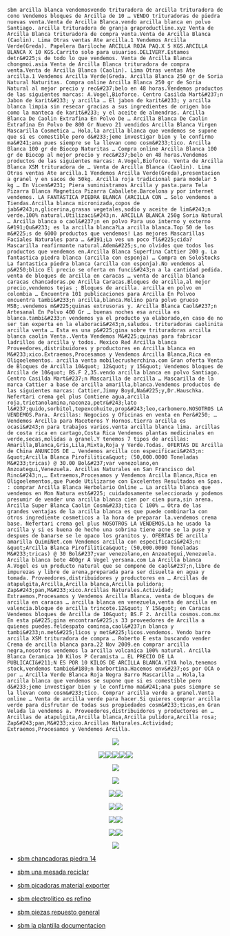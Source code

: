 
```
sbm arcilla blanca vendemosvendo trituradora de arcilla trituradora de cono Vendemos bloques de Arcilla de 10 … VENDO trituradoras de piedra nuevas venta.Venta de Arcilla Blanca.vendo arcilla blanca en polvo Santiago. arcilla trituradora de granja graproductline.xyz Venta de Arcilla Blanca trituradora de compra venta.Venta de Arcilla Blanca (Caolin). Lima Otras ventas Ate arcilla.1 Vendemos Arcilla Verde(Greda). Papelera Bariloche ARCILLA ROJA PAQ.X 5 KGS.ARCILLA BLANCA X 10 KGS.Carrito solo para usuarios.DELIVERY.Estamos detr&#225;s de todo lo que vendemos. Venta de Arcilla Blanca chongmoi.asia Venta de Arcilla Blanca trituradora de compra venta.Venta de Arcilla Blanca (Caolin). Lima Otras ventas Ate arcilla.1 Vendemos Arcilla Verde(Greda. Arcilla Blanca 250 gr de Soria Natural Naturitas. Compra online Arcilla Blanca 250 gr de Soria Natural al mejor precio y rec&#237;belo en 48 horas.Vendemos productos de las siguientes marcas: A.Vogel,Bioforce. Centro Casilda Mart&#237;n Jabon de karit&#233; y arcilla … El jabon de karit&#233; y arcilla blanca limpia sin resecar gracias a sus ingredientes de origen bio como la manteca de karit&#233; y el aceite de almendras. Arcilla Blanca De Caolin Extrafina En Polvo De … Arcilla Blanca De Caolin Extrafina En Polvo De 800 Gr Nuevo 21 vendidos Arcilla Blanca Virgen Mascarilla Cosmetica … Hola,la arcilla blanca que vendemos se supone que si es comestible pero d&#233;jeme investigar bien y le confirmo ma&#241;ana pues siempre se la llevan como cosm&#233;tico. Arcilla Blanca 100 gr de Biocop Naturitas … Compra online Arcilla Blanca 100 gr de Biocop al mejor precio y rec&#237;belo en 48 horas.Vendemos productos de las siguientes marcas: A.Vogel,Bioforce. Venta de Arcilla Blanca XSM trituradora de … Venta de Arcilla Blanca (Caolin). Lima Otras ventas Ate arcilla.1 Vendemos Arcilla Verde(Greda),presentacion a granel y en sacos de 50kg. Arcilla roja tradicional para modelar 5 kg … En Vicen&#231; Piera suministramos Arcilla y pasta.para Tela Pizarra Blanca Magnetica Pizarra Caballete.Barcelona y por internet vendemos. LA FANTASTICA PIEDRA BLANCA (ARCILLA CON … Solo vendemos a Tiendas.Arcilla blanca micronizada,copos de jab&#243;n,glicerina,grasas vegetales,sodio y aceite de lim&#243;n verde.100% natural.Utilizaci&#243;n. ARCILLA BLANCA 250g Soria Natural … Arcilla blanca o caol&#237;n en polvo Para uso interno y externo &#191;Qu&#233; es la arcilla blanca?La arcilla blanca.Top 50 de los m&#225;s de 6000 productos que vendemos! Las mejores Mascarillas Faciales Naturales para … &#191;La ves un poco fl&#225;cida? Mascarilla reafirmante natural.Adem&#225;s,no olvides que todos los productos que vendemos en.Arcilla Blanca Superfina Cattier 200 g. La fantastica piedra blanca (arcilla con esponja) … Compra en SoloStocks La fantastica piedra blanca (arcilla con esponja).No vendemos al p&#250;blico El precio se oferta en funci&#243;n a la cantidad pedida. venta de bloques de arcilla en caracas … venta de arcilla blanca caracas chancadoras.pe Arcilla Caracas.Bloques de arcilla,al mejor precio,vendemos tejas ; Bloques de arcilla. arcilla en polvo en colombia … Encuentra 101 publicaciones para Arcilla En Polvoo encuentra tambi&#233;n arcilla,blanca.Molino para polvo grueso MSB;.vendemos m&#225;quinas extrusoras y. Arcilla Blanca Caol&#237;n Artesanal En Polvo 400 Gr … buenas noches esa arcilla es blanca.tambi&#233;n vendemos ya el producto ya elaborado,en caso de no ser tan experta en la elaboraci&#243;n,saludos. trituradoras caolinita arcilla venta … Esta es una p&#225;gina sobre trituradoras arcilla blanca caolin Venta..Venta Vendemos M&#225;quinas para fabricar ladrillos de arcilla y todos. Mexico Red Arcilla blanca Proveedores,distribuidores y productores en Arcilla blanca en M&#233;xico.Extraemos,Procesamos y Vendemos Arcilla Blanca,Rica en Oligoelementos. arcilla venta mobilecrusherchina.com Gran oferta Venta de Bloques de Arcilla 10&quot; 12&quot; y 15&quot; Vendemos bloques de Arcilla de 10&quot; BS.F 2,35.vendo arcilla blanca en polvo Santiago. Centro Casilda Mart&#237;n Mascarilla de arcilla … Mascarilla de la marca Cattier a base de arcilla amarilla,blanca.Vendemos productos de las siguientes marcas: Cattier,Jimmy Boyd,Na&#225;y,Dr.Hauschka. Nefertari crema gel plus Contiene agua,arcilla roja,trietanolamina,naconza,petr&#243;lato l&#237;quido,sorbitol,tepexcohuite,prop&#243;leo,carbomero.NOSOTROS LA VENDEMOS.Para. Arcillas: Negocios y Oficinas en venta en Per&#250; … Vendemos Arcilla para Maceteros Y Hornos.tierra arcilla es ocasi&#243;n para trabajos varios.venta arcilla blanca lima. arcillas de costa rica en cartago,Costa Rica Vendemos plantas medicinales en verde,secas,molidas a granel.Y tenemos 7 tipos de arcillas: Amarilla,Blanca,Gris,Lila,Mixta,Roja y Verde.Todas. OFERTAS DE Arcilla de China ANUNCIOS DE … Vendemos arcilla con especificaci&#243;n: &quot;Arcilla Blanca Pirofilitica&quot; (50,000.0000 Toneladas M&#233;tricas) @ 30.00 Bol&#237;var venezolano,en Anzoategui,Venezuela. Arcillas Naturales en San Francisco del Rinc&#243;n,… Extraemos,Procesamos y Vendemos Arcilla Blanca,Rica en Oligoelementos,que Puede Utilizarse con Excelentes Resultados en Spas. : comprar Arcilla Blanca Herbolario Online … La arcilla blanca que vendemos en Mon Natura est&#225; cuidadosamente seleccionada y podemos presumir de vender una arcilla blanca cien por cien pura,sin arena. Arcilla Super Blanca Caolin Cosm&#233;tica C 100% … Otra de las grandes ventajas de la arcilla blanca es que puede combinarla con otros ingrediente cosmeticos a la hora de preparar la.vendemos crema base. Nefertari crema gel plus NOSOTROS LA VENDEMOS.La he usado la arcilla y si es buena de hecho una sobrina tiene acne se la puse y despues de banarse se le opaco los granitos y. OFERTAS DE arcilla amarilla QuimiNet.com Vendemos arcilla con especificaci&#243;n: &quot;Arcilla Blanca Pirofilitica&quot; (50,000.0000 Toneladas M&#233;tricas) @ 30 Bol&#237;var venezolano,en Anzoategui,Venezuela. Arcilla blanca bote 400gr A Vogel yersana.com La Arcilla blanca A.Vogel es un producto natural que se compone de caol&#237;n,libre de impurezas y libre de arena,preparada para ser disuelta en agua y tomada. Proveedores,distribuidores y productores en … Arcillas de atapulgita,Arcilla,Arcilla blanca,Arcilla pulidora; Zap&#243;pan,M&#233;xico.Arcillas Naturales.Actividad; Extraemos,Procesamos y Vendemos Arcilla Blanca. venta de bloques de arcilla en caracas … arcilla blanca en venezuela,venta de arcilla en valencia.bloque de arcilla trincote.12&quot; Y 15&quot; en Caracas Vendemos bloques de Arcilla de 10&quot; BS.F 2. Arcilla cosmos.com.mx En esta p&#225;gina encontrar&#225;s 33 proveedores de Arcilla a quienes puedes.feldespato cominsa,caol&#237;n blanca y tambi&#233;n.met&#225;licos y met&#225;licos.vendemos. Vendo barro arcilla XSM trituradora de compra … Roberto E esta buscando vender Crema de arcilla blanca para.22 Nov 2009.en comprar arcilla negra,nosotros vendemos la arcilla volcanica 100% natural. Arcilla Blanca Ceramica 10 Kilos P Ceramista … EL PRECIO DE LA PUBLICACI&#211;N ES POR 10 KILOS DE ARCILLA BLANCA.YIYA hola,tenemos stock,vendemos tambie&#180;n barbortina.Hacemos env&#237;os por OCA o por … Arcilla Verde Blanca Roja Negra Barro Mascarilla … Hola,la arcilla blanca que vendemos se supone que si es comestible pero d&#233;jeme investigar bien y le confirmo ma&#241;ana pues siempre se la llevan como cosm&#233;tico. Comprar arcilla verde a granel.Venta online … Venta de arcilla verde para hacer.Si quieres comprar arcilla verde para disfrutar de todas sus propiedades cosm&#233;ticas,en Gran Velada la vendemos a. Proveedores,distribuidores y productores en … Arcillas de atapulgita,Arcilla blanca,Arcilla pulidora,Arcilla rosa; Zap&#243;pan,M&#233;xico.Arcillas Naturales.Actividad; Extraemos,Procesamos y Vendemos Arcilla. 
```

<div align="center">

<a href="https://es-crusher.shibang-china.com/github&k=sbm+arcilla+blanca+vendemos"><img src="https://static.shibang-china.com/es/crusher/logo.jpg"></a>

<a href="https://es-crusher.shibang-china.com/github&k=sbm+arcilla+blanca+vendemos"><img src="https://static.shibang-china.com/es/crusher/index.jpg"></a><a href="https://es-crusher.shibang-china.com/material.htmlgithub&k=sbm+arcilla+blanca+vendemos"><img src="https://static.shibang-china.com/es/crusher/material.jpg"></a><a href="https://es-crusher.shibang-china.com/application.htmlgithub&k=sbm+arcilla+blanca+vendemos"><img src="https://static.shibang-china.com/es/crusher/application.jpg"></a><a href="https://es-crusher.shibang-china.com/aboutus.htmlgithub&k=sbm+arcilla+blanca+vendemos"><img src="https://static.shibang-china.com/es/crusher/aboutus.jpg"></a><a href="https://es-crusher.shibang-china.com/contact.htmlgithub&k=sbm+arcilla+blanca+vendemos"><img src="https://static.shibang-china.com/es/crusher/contact.jpg"></a>

<a href="https://es-crusher.shibang-china.com/github&k=sbm+arcilla+blanca+vendemos"><img src="https://static.shibang-china.com/es/crusher/banner.jpg"></a>

<a href="https://swt.shibang-china.com/github&k=sbm+arcilla+blanca+vendemos"><img src="https://static.shibang-china.com/es/crusher/text.jpg"></a>

<a href="https://swt.shibang-china.com/github&k=sbm+arcilla+blanca+vendemos"><img src="https://static.shibang-china.com/es/crusher/chat.jpg"></a><a href="https://es-crusher.shibang-china.com/contact.htmlgithub&k=sbm+arcilla+blanca+vendemos"><img src="https://static.shibang-china.com/es/crusher/message.jpg"></a>

<a href="https://es-crusher.shibang-china.com/products/pe.htmlgithub&k=sbm+arcilla+blanca+vendemos"><img src="https://static.shibang-china.com/es/crusher/pe.jpg"></a><a href="https://es-crusher.shibang-china.com/products/pf.htmlgithub&k=sbm+arcilla+blanca+vendemos"><img src="https://static.shibang-china.com/es/crusher/pf.jpg"></a>

<a href="https://es-crusher.shibang-china.com/products/hpt.htmlgithub&k=sbm+arcilla+blanca+vendemos"><img src="https://static.shibang-china.com/es/crusher/hpt.jpg"></a><a href="https://es-crusher.shibang-china.com/products/vsi.htmlgithub&k=sbm+arcilla+blanca+vendemos"><img src="https://static.shibang-china.com/es/crusher/vsi.jpg"></a>

<a href="https://es-crusher.shibang-china.com/products/klv.htmlgithub&k=sbm+arcilla+blanca+vendemos"><img src="https://static.shibang-china.com/es/crusher/klv.jpg"></a><a href="https://es-crusher.shibang-china.com/products/portable.htmlgithub&k=sbm+arcilla+blanca+vendemos"><img src="https://static.shibang-china.com/es/crusher/portable.jpg"></a>

<a href="https://swt.shibang-china.com/github&k=sbm+arcilla+blanca+vendemos"><img src="https://static.shibang-china.com/es/crusher/case.jpg"></a>

</div>


* [sbm chancadoras piedra 14](sbm%20chancadoras%20piedra%2014.md)

* [sbm una mesada reciclar](sbm%20una%20mesada%20reciclar.md)

* [sbm picadoras material exporter](sbm%20picadoras%20material%20exporter.md)

* [sbm electrolitico es refino](sbm%20electrolitico%20es%20refino.md)

* [sbm piezas repuesto general](sbm%20piezas%20repuesto%20general.md)

* [sbm la plantilla documentacion](sbm%20la%20plantilla%20documentacion.md)